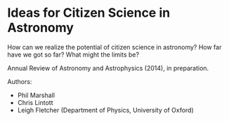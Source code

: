 # Ideas for Citizen Science in Astronomy

How can we realize the potential of citizen science in astronomy? How 
far have we got so far? What might the limits be?

Annual Review of Astronomy and Astrophysics (2014), in preparation.

Authors:
* Phil Marshall
* Chris Lintott
* Leigh Fletcher 
(Department of Physics, University of Oxford)
